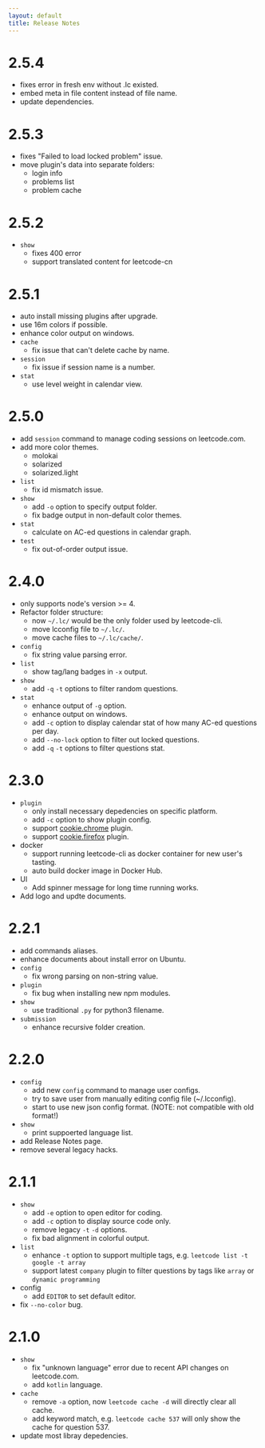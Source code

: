 ```yaml
---
layout: default
title: Release Notes
---
```

# 2.5.4
* fixes error in fresh env without .lc existed.
* embed meta in file content instead of file name.
* update dependencies.

# 2.5.3

* fixes "Failed to load locked problem" issue.
* move plugin's data into separate folders:
  * login info
  * problems list
  * problem cache

# 2.5.2

* `show`
    * fixes 400 error
    * support translated content for leetcode-cn

# 2.5.1

* auto install missing plugins after upgrade.
* use 16m colors if possible.
* enhance color output on windows.
* `cache`
	* fix issue that can't delete cache by name.
* `session`
	* fix issue if session name is a number.
* `stat`
	* use level weight in calendar view.

# 2.5.0

* add `session` command to manage coding sessions on leetcode.com.
* add more color themes.
    * molokai
    * solarized
    * solarized.light
* `list`
    * fix id mismatch issue.
* `show`
    * add `-o` option to specify output folder.
    * fix badge output in non-default color themes.
* `stat`
    * calculate on AC-ed questions in calendar graph.
* `test`
    * fix out-of-order output issue.

# 2.4.0

* only supports node's version >= 4.
* Refactor folder structure:
    * now `~/.lc/` would be the only folder used by leetcode-cli.
    * move lcconfig file to `~/.lc/`.
    * move cache files to `~/.lc/cache/`.
* `config`
    * fix string value parsing error.
* `list`
    * show tag/lang badges in `-x` output.
* `show`
    * add `-q` `-t` options to filter random questions.
* `stat`
    * enhance output of `-g` option.
    * enhance output on windows.
    * add `-c` option to display calendar stat of how many AC-ed questions per day.
    * add `--no-lock` option to filter out locked questions.
    * add `-q` `-t` options to filter questions stat.

# 2.3.0

* `plugin`
    * only install necessary depedencies on specific platform.
    * add `-c` option to show plugin config.
    * support [cookie.chrome](https://github.com/skygragon/leetcode-cli-plugins/blob/master/docs/cookie.chrome.md) plugin.
    * support [cookie.firefox](https://github.com/skygragon/leetcode-cli-plugins/blob/master/docs/cookie.firefox.md) plugin.
* docker
    * support running leetcode-cli as docker container for new user's tasting.
    * auto build docker image in Docker Hub.
* UI
    * Add spinner message for long time running works.
* Add logo and updte documents.

# 2.2.1

* add commands aliases.
* enhance documents about install error on Ubuntu.
* `config`
    * fix wrong parsing on non-string value.
* `plugin`
    * fix bug when installing new npm modules.
* `show`
    * use traditional `.py` for python3 filename.
* `submission`
    * enhance recursive folder creation.

# 2.2.0

* `config`
    * add new `config` command to manage user configs.
    * try to save user from manually editing config file (~/.lcconfig).
    * start to use new json config format. (NOTE: not compatible with old format!)
* `show`
    * print suppoerted language list.
* add Release Notes page.
* remove several legacy hacks.

# 2.1.1
* `show`
    * add `-e` option to open editor for coding.
    * add `-c` option to display source code only.
    * remove legacy `-t` `-d` options.
    * fix bad alignment in colorful output.
* `list`
    * enhance `-t` option to support multiple tags, e.g. `leetcode list -t google -t array`
    * support latest `company` plugin to filter questions by tags like `array` or `dynamic programming`
* config
    * add `EDITOR` to set default editor.
* fix `--no-color` bug.


# 2.1.0
* `show`
    * fix "unknown language" error due to recent API changes on leetcode.com.
    * add `kotlin` language.
* `cache`
    * remove `-a` option, now `leetcode cache -d` will directly clear all cache.
    * add keyword match, e.g. `leetcode cache 537` will only show the cache for question 537.
* update most libray depedencies.
